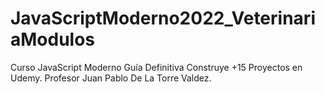 # JavaScriptModerno2022_VeterinariaModulos
Curso JavaScript Moderno Guía Definitiva Construye +15 Proyectos en Udemy. Profesor Juan Pablo De La Torre Valdez.
